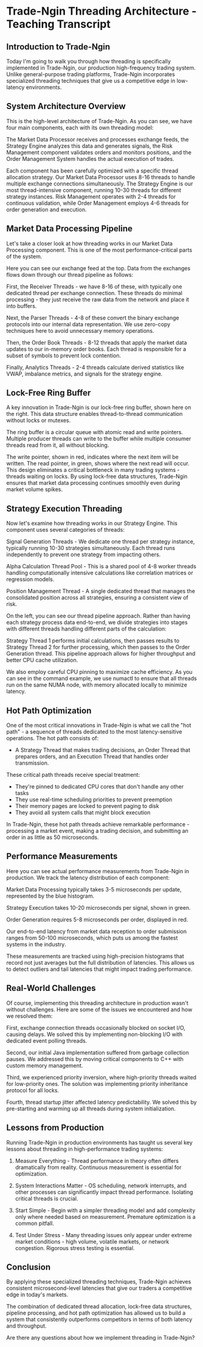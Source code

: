 # Trade-Ngin Threading Architecture - Teaching Transcript

## Introduction to Trade-Ngin

Today I'm going to walk you through how threading is specifically implemented in Trade-Ngin, our production high-frequency trading system. Unlike general-purpose trading platforms, Trade-Ngin incorporates specialized threading techniques that give us a competitive edge in low-latency environments.

## System Architecture Overview

This is the high-level architecture of Trade-Ngin. As you can see, we have four main components, each with its own threading model:

The Market Data Processor receives and processes exchange feeds, the Strategy Engine analyzes this data and generates signals, the Risk Management component validates orders and monitors positions, and the Order Management System handles the actual execution of trades.

Each component has been carefully optimized with a specific thread allocation strategy. Our Market Data Processor uses 8-16 threads to handle multiple exchange connections simultaneously. The Strategy Engine is our most thread-intensive component, running 10-30 threads for different strategy instances. Risk Management operates with 2-4 threads for continuous validation, while Order Management employs 4-6 threads for order generation and execution.

## Market Data Processing Pipeline

Let's take a closer look at how threading works in our Market Data Processing component. This is one of the most performance-critical parts of the system.

Here you can see our exchange feed at the top. Data from the exchanges flows down through our thread pipeline as follows:

First, the Receiver Threads - we have 8-16 of these, with typically one dedicated thread per exchange connection. These threads do minimal processing - they just receive the raw data from the network and place it into buffers.

Next, the Parser Threads - 4-8 of these convert the binary exchange protocols into our internal data representation. We use zero-copy techniques here to avoid unnecessary memory operations.

Then, the Order Book Threads - 8-12 threads that apply the market data updates to our in-memory order books. Each thread is responsible for a subset of symbols to prevent lock contention.

Finally, Analytics Threads - 2-4 threads calculate derived statistics like VWAP, imbalance metrics, and signals for the strategy engine.

## Lock-Free Ring Buffer

A key innovation in Trade-Ngin is our lock-free ring buffer, shown here on the right. This data structure enables thread-to-thread communication without locks or mutexes.

The ring buffer is a circular queue with atomic read and write pointers. Multiple producer threads can write to the buffer while multiple consumer threads read from it, all without blocking. 

The write pointer, shown in red, indicates where the next item will be written. The read pointer, in green, shows where the next read will occur. This design eliminates a critical bottleneck in many trading systems - threads waiting on locks. By using lock-free data structures, Trade-Ngin ensures that market data processing continues smoothly even during market volume spikes.

## Strategy Execution Threading

Now let's examine how threading works in our Strategy Engine. This component uses several categories of threads:

Signal Generation Threads - We dedicate one thread per strategy instance, typically running 10-30 strategies simultaneously. Each thread runs independently to prevent one strategy from impacting others.

Alpha Calculation Thread Pool - This is a shared pool of 4-8 worker threads handling computationally intensive calculations like correlation matrices or regression models.

Position Management Thread - A single dedicated thread that manages the consolidated position across all strategies, ensuring a consistent view of risk.

On the left, you can see our thread pipeline approach. Rather than having each strategy process data end-to-end, we divide strategies into stages with different threads handling different parts of the calculation:

Strategy Thread 1 performs initial calculations, then passes results to Strategy Thread 2 for further processing, which then passes to the Order Generation thread. This pipeline approach allows for higher throughput and better CPU cache utilization.

We also employ careful CPU pinning to maximize cache efficiency. As you can see in the command example, we use numactl to ensure that all threads run on the same NUMA node, with memory allocated locally to minimize latency.

## Hot Path Optimization

One of the most critical innovations in Trade-Ngin is what we call the "hot path" - a sequence of threads dedicated to the most latency-sensitive operations. The hot path consists of:
- A Strategy Thread that makes trading decisions, an Order Thread that prepares orders, and an Execution Thread that handles order transmission.

These critical path threads receive special treatment:
- They're pinned to dedicated CPU cores that don't handle any other tasks
- They use real-time scheduling priorities to prevent preemption
- Their memory pages are locked to prevent paging to disk
- They avoid all system calls that might block execution

In Trade-Ngin, these hot path threads achieve remarkable performance - processing a market event, making a trading decision, and submitting an order in as little as 50 microseconds.

## Performance Measurements

Here you can see actual performance measurements from Trade-Ngin in production. We track the latency distribution of each component:

Market Data Processing typically takes 3-5 microseconds per update, represented by the blue histogram.

Strategy Execution takes 10-20 microseconds per signal, shown in green.

Order Generation requires 5-8 microseconds per order, displayed in red.

Our end-to-end latency from market data reception to order submission ranges from 50-100 microseconds, which puts us among the fastest systems in the industry.

These measurements are tracked using high-precision histograms that record not just averages but the full distribution of latencies. This allows us to detect outliers and tail latencies that might impact trading performance.

## Real-World Challenges

Of course, implementing this threading architecture in production wasn't without challenges. Here are some of the issues we encountered and how we resolved them:

First, exchange connection threads occasionally blocked on socket I/O, causing delays. We solved this by implementing non-blocking I/O with dedicated event polling threads.

Second, our initial Java implementation suffered from garbage collection pauses. We addressed this by moving critical components to C++ with custom memory management.

Third, we experienced priority inversion, where high-priority threads waited for low-priority ones. The solution was implementing priority inheritance protocol for all locks.

Fourth, thread startup jitter affected latency predictability. We solved this by pre-starting and warming up all threads during system initialization.

## Lessons from Production

Running Trade-Ngin in production environments has taught us several key lessons about threading in high-performance trading systems:

1. Measure Everything - Thread performance in theory often differs dramatically from reality. Continuous measurement is essential for optimization.

2. System Interactions Matter - OS scheduling, network interrupts, and other processes can significantly impact thread performance. Isolating critical threads is crucial.

3. Start Simple - Begin with a simpler threading model and add complexity only where needed based on measurement. Premature optimization is a common pitfall.

4. Test Under Stress - Many threading issues only appear under extreme market conditions - high volume, volatile markets, or network congestion. Rigorous stress testing is essential.

## Conclusion

By applying these specialized threading techniques, Trade-Ngin achieves consistent microsecond-level latencies that give our traders a competitive edge in today's markets.

The combination of dedicated thread allocation, lock-free data structures, pipeline processing, and hot path optimization has allowed us to build a system that consistently outperforms competitors in terms of both latency and throughput.

Are there any questions about how we implement threading in Trade-Ngin? 